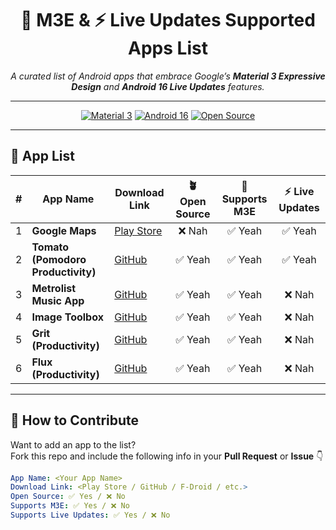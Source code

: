 <div align="center">

# 🎨 M3E & ⚡ Live Updates Supported Apps List  

*A curated list of Android apps that embrace Google’s **Material 3 Expressive Design** and **Android 16 Live Updates** features.*

---

[![Material 3](https://img.shields.io/badge/Material%203-Expressive-blueviolet?style=for-the-badge&logo=android)](https://m3.material.io/)
[![Android 16](https://img.shields.io/badge/Android-16-green?style=for-the-badge&logo=android)](https://developer.android.com/)
[![Open Source](https://img.shields.io/badge/Open%20Source-Love❤️-brightgreen?style=for-the-badge&logo=github)](https://github.com/)

---

</div>

## 📱 App List

| # | App Name | Download Link | 🪴 Open Source | 🎨 Supports M3E | ⚡ Live Updates |
|:-:|-----------|----------------|:--------------:|:---------------:|:---------------:|
| 1 | **Google Maps** | [Play Store](https://play.google.com/store/apps/details?id=com.google.android.apps.maps&hl=en_IN) | ❌ Nah | ✅ Yeah | ✅ Yeah |
| 2 | **Tomato (Pomodoro Productivity)** | [GitHub](https://github.com/nsh07/Tomato) | ✅ Yeah | ✅ Yeah | ✅ Yeah |
| 3 | **Metrolist Music App** | [GitHub](https://github.com/mostafaalagamy/Metrolist) | ✅ Yeah | ✅ Yeah | ❌ Nah |
| 4 | **Image Toolbox** | [GitHub](https://github.com/T8RIN/ImageToolbox) | ✅ Yeah | ✅ Yeah | ❌ Nah |
| 5 | **Grit (Productivity)** | [GitHub](https://github.com/shub39/Grit) | ✅ Yeah | ✅ Yeah | ❌ Nah |
| 6 | **Flux (Productivity)** | [GitHub](https://github.com/chindaronit/Flux) | ✅ Yeah | ✅ Yeah | ❌ Nah |

---

## 🧩 How to Contribute

Want to add an app to the list?  
Fork this repo and include the following info in your **Pull Request** or **Issue** 👇  

```yaml
App Name: <Your App Name>
Download Link: <Play Store / GitHub / F-Droid / etc.>
Open Source: ✅ Yes / ❌ No
Supports M3E: ✅ Yes / ❌ No
Supports Live Updates: ✅ Yes / ❌ No